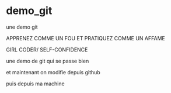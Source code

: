 # demo_git
une demo git

APPRENEZ COMME UN FOU ET PRATIQUEZ COMME UN AFFAME

GIRL CODER/ SELF-CONFIDENCE

une demo de git qui se passe bien

et maintenant on modifie depuis github

puis depuis ma machine
